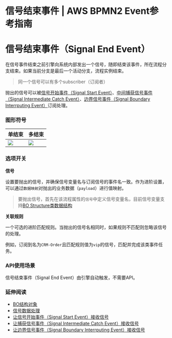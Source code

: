 # 信号结束事件 | AWS BPMN2 Event参考指南

# 信号结束事件（Signal End Event）

在信号事件结束之前引擎向系统内部发出一个信号，随即结束该事件，所在流程分支结束。如果当前分支是最后一个活动分支，流程实例结束。

> 同一个信号可以有多个subscriber（订阅者）

抛出的信号可以被[信号开始事件（Signal Start Event）](<../startevents/signal_start_event.html>)、[中间捕获信号事件（Signal Intermediate Catch Event）](<../intermediateevents/signal_intermediate_catch_event.html>)、[边界信号事件（Signal Boundary Interrputing Event）](<../boundaryevents/signal_boundary_interrputing_event.html>)订阅处理。

### 图形符号

单结束 | 多结束  
---|---  
![](https://docs.awspaas.com/reference-guide/aws-paas-process-event-reference-guide/endevents/31.png) | ![](https://docs.awspaas.com/reference-guide/aws-paas-process-event-reference-guide/endevents/32.png)  
  
### 选项开关

**信号**

设置要抛出的信号，并确保信号变量名与订阅信号的事件名一致。作为进阶设置，可以通过`数据映射`对抛出的业务数据（`payload`）进行值映射。

> 要抛出信号，首先在该流程属性的`信号`中定义信号变量名，目前信号变量支持[BO Structure类数据结构](<../appendix/bo_structure.html>)

**关联规则**

一个可选的进阶匹配规则。当抛出的信号名相同时，如果规则不匹配则忽略该信号的处理。

例如，订阅到名为`CRM-Order`且匹配规则值为`vip`的信号，匹配并完成该类事件任务。

### API使用场景

信号结束事件（Signal End Event）由引擎自动触发，不需要API。

### 延伸阅读

  * [BO结构对象](<../appendix/bo_structure.html>)
  * [信号数据处理](<../appendix/signal_data.html>)
  * [让信号开始事件（Signal Start Event）接收信号](<../startevents/signal_start_event.html>)
  * [让捕获信号事件（Signal Intermediate Catch Event）接收信号](<../intermediateevents/signal_intermediate_catch_event.html>)
  * [让边界信号事件（Signal Boundary Interrputing Event）接收信号](<../boundaryevents/signal_boundary_interrputing_event.html>)